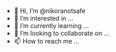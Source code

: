 - 👋 Hi, I’m @nikoranotsafe
- 👀 I’m interested in ...
- 🌱 I’m currently learning ...
- 💞️ I’m looking to collaborate on ...
- 📫 How to reach me ...

<!---
nikoranotsafe/nikoranotsafe is a ✨ special ✨ repository because its `README.md` (this file) appears on your GitHub profile.
You can click the Preview link to take a look at your changes.
--->
